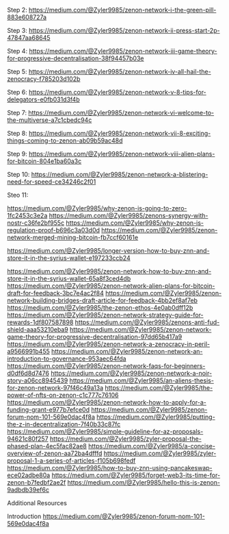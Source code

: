 Step 2: https://medium.com/@Zyler9985/zenon-network-i-the-green-pill-883e608727a

Step 3: https://medium.com/@Zyler9985/zenon-network-ii-press-start-2p-47847aa68645

Step 4: https://medium.com/@Zyler9985/zenon-network-iii-game-theory-for-progressive-decentralisation-38f94457b03e

Step 5: https://medium.com/@Zyler9985/zenon-network-iv-all-hail-the-zenocracy-f785203d102b

Step 6: https://medium.com/@Zyler9985/zenon-network-v-8-tips-for-delegators-e0fb031d3f4b

Step 7: https://medium.com/@Zyler9985/zenon-network-vi-welcome-to-the-multiverse-a7c1cbedc94c

Step 8: https://medium.com/@Zyler9985/zenon-network-vii-8-exciting-things-coming-to-zenon-ab09b59ac48d

Step 9: https://medium.com/@Zyler9985/zenon-network-viii-alien-plans-for-bitcoin-804e1ba60a3c

Step 10: https://medium.com/@Zyler9985/zenon-network-a-blistering-need-for-speed-ce34246c2f01

Steo 11: 

https://medium.com/@Zyler9985/why-zenon-is-going-to-zero-1fc2453c3e2a
https://medium.com/@Zyler9985/zenons-synergy-with-nostr-c36fe2bf955c
https://medium.com/@Zyler9985/why-zenon-is-regulation-proof-b696c3a03d0d
https://medium.com/@Zyler9985/zenon-network-merged-mining-bitcoin-fb7ccf60161e


https://medium.com/@Zyler9985/longer-version-how-to-buy-znn-and-store-it-in-the-syrius-wallet-e197233ccb24


https://medium.com/@Zyler9985/zenon-network-how-to-buy-znn-and-store-it-in-the-syrius-wallet-65a8f3ced4db
https://medium.com/@Zyler9985/zenon-network-alien-plans-for-bitcoin-draft-for-feedback-3bc7e4ac2f84
https://medium.com/@Zyler9985/zenon-network-building-bridges-draft-article-for-feedback-4bb2ef8af7eb
https://medium.com/@Zyler9985/the-zenon-ethos-4e0ab0dff12b
https://medium.com/@Zyler9985/zenon-network-strategy-guide-for-rewards-1df807587898
https://medium.com/@Zyler9985/zenons-anti-fud-shield-aaa53210eba9
https://medium.com/@Zyler9985/zenon-network-game-theory-for-progressive-decentralisation-97dd65b417a9
https://medium.com/@Zyler9985/zenon-network-a-zenocracy-in-peril-a9566991b455
https://medium.com/@Zyler9985/zenon-network-an-introduction-to-governance-953aec64fda
https://medium.com/@Zyler9985/zenon-network-faqs-for-beginners-d0df6d8d7476
https://medium.com/@Zyler9985/zenon-network-a-noir-story-a06cc8945439
https://medium.com/@Zyler9985/an-aliens-thesis-for-zenon-network-97f46c49a13a
https://medium.com/@Zyler9985/the-power-of-nfts-on-zenon-c1c777c76106
https://medium.com/@Zyler9985/zenon-network-how-to-apply-for-a-funding-grant-e977b7efce0d
https://medium.com/@Zyler9985/zenon-forum-nom-101-569e0dac4f8a
https://medium.com/@Zyler9985/putting-the-z-in-decentralization-7f40b33c87fc
https://medium.com/@Zyler9985/simple-guideline-for-az-proposals-94621c80f257
https://medium.com/@Zyler9985/zyler-proposal-the-phased-plan-4ec5fac82ae8
https://medium.com/@Zyler9985/a-concise-overview-of-zenon-aa72ba4dfffd
https://medium.com/@Zyler9985/zyler-proposal-1-a-series-of-articles-f105b698fedf
https://medium.com/@Zyler9985/how-to-buy-znn-using-pancakeswap-ece02adbe80a
https://medium.com/@Zyler9985/forget-web3-its-time-for-zenon-b7fedbf2ae2f
https://medium.com/@Zyler9985/hello-this-is-zenon-9adbdb39ef6c


Additional Resources

Introduction
https://medium.com/@Zyler9985/zenon-forum-nom-101-569e0dac4f8a
